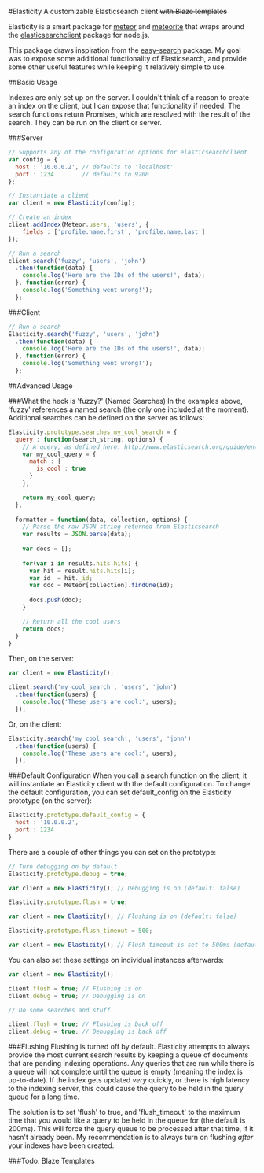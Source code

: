 #Elasticity
A customizable Elasticsearch client ~~with Blaze templates~~

Elasticity is a smart package for [meteor](https://www.meteor.com/) and [meteorite](https://github.com/oortcloud/meteorite/) that wraps around the [elasticsearchclient](https://github.com/phillro/node-elasticsearch-client) package for node.js.

This package draws inspiration from the [easy-search](http://atmospherejs.com/package/easy-search) package. My goal was to expose some additional functionality of Elasticsearch, and provide some other useful features while keeping it relatively simple to use.

##Basic Usage

Indexes are only set up on the server. I couldn't think of a reason to create an index on the client, but I can expose that functionality if needed. The search functions return Promises, which are resolved with the result of the search. They can be run on the client or server.

###Server
```javascript
// Supports any of the configuration options for elasticsearchclient
var config = {
  host : '10.0.0.2', // defaults to 'localhost'
  port : 1234        // defaults to 9200
};

// Instantiate a client
var client = new Elasticity(config);

// Create an index
client.addIndex(Meteor.users, 'users', {
	fields : ['profile.name.first', 'profile.name.last']
});

// Run a search
client.search('fuzzy', 'users', 'john')
  .then(function(data) {
    console.log('Here are the IDs of the users!', data);
  }, function(error) {
    console.log('Something went wrong!');
  };
```

###Client
```javascript
// Run a search
Elasticity.search('fuzzy', 'users', 'john')
  .then(function(data) {
    console.log('Here are the IDs of the users!', data);
  }, function(error) {
    console.log('Something went wrong!');
  };
```

##Advanced Usage

###What the heck is 'fuzzy?' (Named Searches)
In the examples above, 'fuzzy' references a named search (the only one included at the moment). Additional searches can be defined on the server as follows:

```javascript
Elasticity.prototype.searches.my_cool_search = {
  query : function(search_string, options) {
    // A query, as defined here: http://www.elasticsearch.org/guide/en/elasticsearch/reference/current/query-dsl-queries.html
    var my_cool_query = {
      match : {
        is_cool : true
      }
    };

    return my_cool_query;
  },
  
  formatter = function(data, collection, options) {
    // Parse the raw JSON string returned from Elasticsearch
    var results = JSON.parse(data);
    
    var docs = [];
    
    for(var i in results.hits.hits) {
      var hit = result.hits.hits[i];
      var id  = hit._id;
      var doc = Meteor[collection].findOne(id);
      
      docs.push(doc);
    }

    // Return all the cool users
    return docs;
  }
}
```

Then, on the server:
```javascript
var client = new Elasticity();

client.search('my_cool_search', 'users', 'john')
  .then(function(users) {
    console.log('These users are cool:', users);
  });
```

Or, on the client:
```javascript
Elasticity.search('my_cool_search', 'users', 'john')
  .then(function(users) {
    console.log('These users are cool:', users);
  });
```

###Default Configuration
When you call a search function on the client, it will instantiate an Elasticity client with the default configuration. To change the default configuration, you can set default_config on the Elasticity prototype (on the server):

```javascript
Elasticity.prototype.default_config = {
  host : '10.0.0.2',
  port : 1234
}
```

There are a couple of other things you can set on the prototype:
```javascript
// Turn debugging on by default
Elasticity.prototype.debug = true;

var client = new Elasticity(); // Debugging is on (default: false)

Elasticity.prototype.flush = true;

var client = new Elasticity(); // Flushing is on (default: false)

Elasticity.prototype.flush_timeout = 500;

var client = new Elasticity(); // Flush timeout is set to 500ms (default: 200ms)
```

You can also set these settings on individual instances afterwards:
```javascript
var client = new Elasticity();

client.flush = true; // Flushing is on
client.debug = true; // Debugging is on

// Do some searches and stuff...

client.flush = true; // Flushing is back off
client.debug = true; // Debugging is back off
```

###Flushing
Flushing is turned off by default. Elasticity attempts to always provide the most current search results by keeping a queue of documents that are pending indexing operations. Any queries that are run while there is a queue will not complete until the queue is empty (meaning the index is up-to-date). If the index gets updated *very* quickly, or there is high latency to the indexing server, this could cause the query to be held in the query queue for a long time.

The solution is to set 'flush' to true, and 'flush_timeout' to the maximum time that you would like a query to be held in the queue for (the default is 200ms). This will force the query queue to be processed after that time, if it hasn't already been. My recommendation is to always turn on flushing *after* your indexes have been created.

###Todo: Blaze Templates
